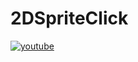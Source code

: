 # 2DSpriteClick
[![youtube](https://img.youtube.com/vi/VMRrHfQSiBg/0.jpg)](https://www.youtube.com/watch?v=VMRrHfQSiBg "2DSpriteClick")
